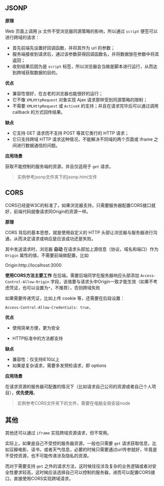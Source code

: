## JSONP

**原理**

Web 页面上调用 js 文件不受浏览器同源策略的影响，所以通过 `script` 便签可以进行跨域的请求：

- 首先前端先设置好回调函数，并将其作为 url 的参数；
- 服务端接收到请求后，通过该参数获得回调函数名，并将数据放在参数中将其返回；
- 收到结果后因为是 `script` 标签，所以浏览器会当做是脚本进行运行，从而达到跨域获取数据的目的。

**优点**

- 兼容性很好，在古老的浏览器也能很好的运行；
- 它不像 `XMLHttpRequest` 对象实现 Ajax 请求那样受到同源策略的限制；
- 不需要 `XMLHttpRequest` 或 `ActiveX` 的支持；并且在请求完毕后可以通过调用 callback 的方式回传结果。

**缺点**

- 它支持 GET 请求而不支持 POST 等其它类行的 HTTP 请求；
- 它只支持跨域 HTTP 请求这种情况，不能解决不同域的两个页面或 iframe 之间进行数据通信的问题。

**应用场景**

获取不能控制的服务端的资源，并且仅适用于 `get` 请求。

> 实例参考jsonp文件夹下的jsonp.html文件

## CORS

CORS已经是W3C的标准了，如果浏览器支持，只需要服务器配置CORS接口就好，前端代码就像请求同Origin的资源一样。

**原理**

CORS 背后的基本思想，就是使用自定义的 HTTP 头部让浏览器与服务器进行沟通，从而决定请求或响应是应该成功还是失败。

其中发送请求时，浏览器 **自动** 在请求头部加上源信息（协议，域名和端口）作为 `Origin` 属性的值，不需要前端做配置，比如   

Origin:http://localhost:3000   

**使用CORS方法主要工作** 在后端，需要后端同学在服务器响应头部添加 `Access-Control-Allow-Origin` 字段，该值要与请求头中Origin一致才能生效（如果不考虑凭证，也可以设置为`*`，不推荐），否则跨域失败

如果需要传递凭证，比如上传 cookie 等，还需要在后段设置：

```
Access-Control-Allow-Credentials: true,
```

**优点**

- 使用简单方便，更为安全

- HTTP标准中的方法都支持

**缺点**

- 兼容性：仅支持IE10以上
- 如果是复杂请求，需要多发预检请求，即 options

**应用场景**

在请求资源的服务器可配置的情况下（比如请求自己公司的资源或者自己个人项目），**优先使用**。

> 实例参考CORS文件夹下的文件，需要在电脑全局安装node

## 其他

其他还可以通过 `iframe` 实现跨域资源请求，但不常用。   

实际上，如果是自己不受控的服务器资源，一般也只需要 `get` 请求获取信息，比如豆瓣电影、读书，或者天气信息，必要的时候只需要通过url传参就好，毕竟是不受控资源，也不可能传递涉及隐私的资源。

而对于需要支持 `get` 之外的请求方法，这时候往往涉及复杂的业务逻辑或者对安全性要求较高，这时候应该选择自己可以控制的服务器，进而可以配置CORS接口，直接使用CORS实现跨域请求。
